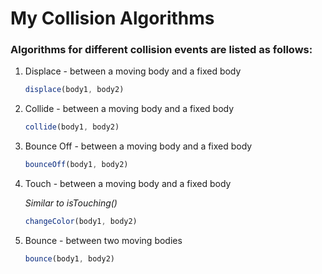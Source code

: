 # My Collision Algorithms

### Algorithms for different collision events are listed as follows:

1. Displace - between a moving body and a fixed body
   ```javascript
   displace(body1, body2)
   ```

2. Collide - between a moving body and a fixed body
   ```javascript
   collide(body1, body2)
   ```

3. Bounce Off - between a moving body and a fixed body
   ```javascript
   bounceOff(body1, body2)
   ```

4. Touch - between a moving body and a fixed body

    *Similar to isTouching()*
  
    ```javascript
    changeColor(body1, body2)
    ```
  
5. Bounce - between two moving bodies
   ```javascript
   bounce(body1, body2)
   ```
